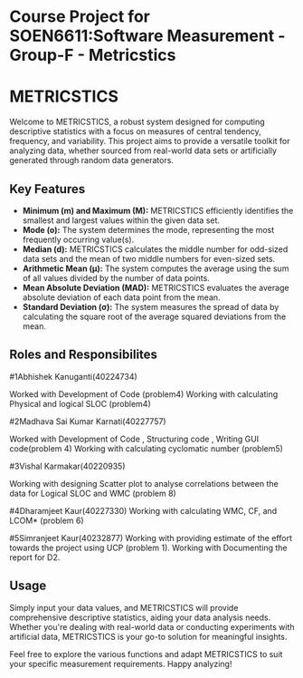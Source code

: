 # Course Project for SOEN6611:Software Measurement - Group-F - Metricstics
# METRICSTICS

Welcome to METRICSTICS, a robust system designed for computing descriptive statistics with a focus on measures of central tendency, frequency, and variability. This project aims to provide a versatile toolkit for analyzing data, whether sourced from real-world data sets or artificially generated through random data generators.

## Key Features
- **Minimum (m) and Maximum (M):** METRICSTICS efficiently identifies the smallest and largest values within the given data set.
- **Mode (o):** The system determines the mode, representing the most frequently occurring value(s).
- **Median (d):** METRICSTICS calculates the middle number for odd-sized data sets and the mean of two middle numbers for even-sized sets.
- **Arithmetic Mean (μ):** The system computes the average using the sum of all values divided by the number of data points.
- **Mean Absolute Deviation (MAD):** METRICSTICS evaluates the average absolute deviation of each data point from the mean.
- **Standard Deviation (σ):** The system measures the spread of data by calculating the square root of the average squared deviations from the mean.


## Roles and Responsibilites
#1Abhishek Kanuganti(40224734)

Worked with Development of Code (problem4)
Working with calculating Physical and logical SLOC (problem4)

#2Madhava Sai Kumar Karnati(40227757)

Worked with Development of Code , Structuring code , Writing GUI code(problem 4)
Working with calculating cyclomatic number (problem5)

#3Vishal Karmakar(40220935)

Working with designing Scatter plot to analyse correlations between the data for
Logical SLOC and WMC (problem 8)

#4Dharamjeet Kaur(40227330)
Working with calculating WMC, CF, and LCOM* (problem 6)

#5Simranjeet Kaur(40232877)
Working with providing estimate of the effort towards the project using UCP (problem 1).
Working with Documenting the report for D2.


## Usage
Simply input your data values, and METRICSTICS will provide comprehensive descriptive statistics, aiding your data analysis needs. Whether you're dealing with real-world data or conducting experiments with artificial data, METRICSTICS is your go-to solution for meaningful insights.

Feel free to explore the various functions and adapt METRICSTICS to suit your specific measurement requirements. Happy analyzing!
